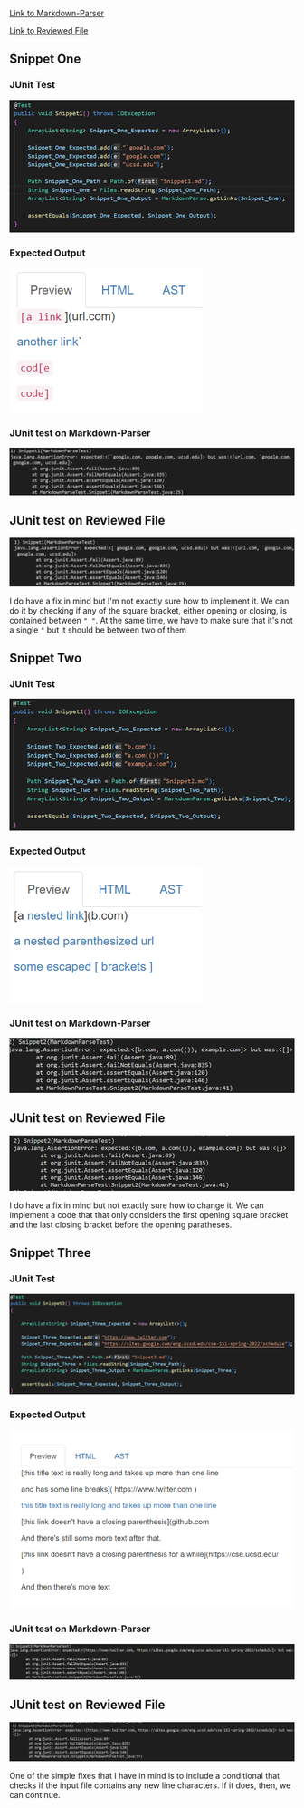 [Link to Markdown-Parser](https://github.com/ayushs2725/markdown-parser)

[Link to Reviewed File](https://github.com/ayushs2725/markdown-parser-review)



## Snippet One

### JUnit Test
![](R4P11.png)

### Expected Output
![](R4P1.png)

### JUnit test on Markdown-Parser
![](R4P5.png)

## JUnit test on Reviewed File 
![](R4P6.png)

I do have a fix in mind but I'm not exactly sure how to implement it. We can do it by checking if any of the square bracket, either opening or closing, is contained between ```" "```. At the same time, we have to make sure that it's not a single ```"``` but it should be between two of them 


## Snippet Two

### JUnit Test
![](R4P12.png)

### Expected Output
![](R4P2.png)

### JUnit test on Markdown-Parser
![](R4P7.png)

## JUnit test on Reviewed File 
![](R4P8.png)

I do have a fix in mind but not exactly sure how to change it. We can implement a code that that only considers the first opening square bracket and the last closing bracket before the opening paratheses.

## Snippet Three

### JUnit Test
![](R4P13.png)

### Expected Output
![](R4P3.png)

### JUnit test on Markdown-Parser
![](R4P9.png)

## JUnit test on Reviewed File 
![](R4P10.png)

One of the simple fixes that I have in mind is to include a conditional that checks if the input file contains any new line characters. If it does, then, we can continue.
